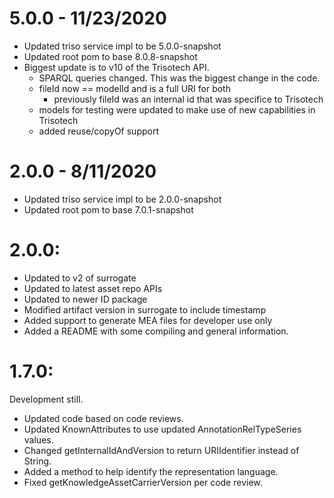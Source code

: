 # 5.0.0 - 11/23/2020
- Updated triso service impl to be 5.0.0-snapshot
- Updated root pom to base 8.0.8-snapshot
- Biggest update is to v10 of the Trisotech API.
  - SPARQL queries changed. This was the biggest change in the code.
  - fileId now == modelId and is a full URI for both
    - previously fileId was an internal id that was specifice to Trisotech
  - models for testing were updated to make use of new capabilities in Trisotech
  - added reuse/copyOf support
  
# 2.0.0 - 8/11/2020
- Updated triso service impl to be 2.0.0-snapshot
- Updated root pom to base 7.0.1-snapshot

# 2.0.0:
* Updated to v2 of surrogate
* Updated to latest asset repo APIs
* Updated to newer ID package
* Modified artifact version in surrogate to include timestamp
* Added support to generate MEA files for developer use only
* Added a README with some compiling and general information.

# 1.7.0: 
Development still.
* Updated code based on code reviews.
* Updated KnownAttributes to use updated AnnotationRelTypeSeries values.
* Changed getInternalIdAndVersion to return URIIdentifier instead of String.
* Added a method to help identify the representation language.
* Fixed getKnowledgeAssetCarrierVersion per code review.